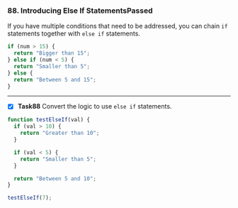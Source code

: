 ### 88. Introducing Else If StatementsPassed
If you have multiple conditions that need to be addressed, you can chain `if` statements together with `else if` statements.
```js
if (num > 15) {
  return "Bigger than 15";
} else if (num < 5) {
  return "Smaller than 5";
} else {
  return "Between 5 and 15";
}
```
**********************
- [x] **Task88** Convert the logic to use `else if` statements.

```js
function testElseIf(val) {
  if (val > 10) {
    return "Greater than 10";
  }

  if (val < 5) {
    return "Smaller than 5";
  } 

  return "Between 5 and 10";
}

testElseIf(7);
```